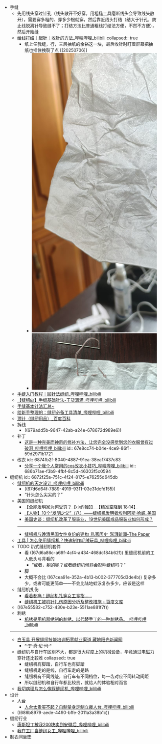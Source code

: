 - 手缝
	- 先用线头穿过针孔（线头散开不好穿，用粗糙工具磨断线头会导致线头散开），需要穿多粗的、穿多少根就穿，然后靠近线头打结（结大于针孔，防止线脱离针导致缝不了；打结方法比普通粗线打结法方便，不然不方便），然后开始缝
	- [给线打结｜起针｜收针的方法_哔哩哔哩_bilibili](https://www.bilibili.com/video/BV17C411Y787/)
	  collapsed:: true
		- 纸上任我缝，行，三层抽纸的余裕这一块，最后收针时盯着屏幕把抽纸也捏住拽裂了点 [[20250706]]
			- ![1482bbb28989d8932e448315773566d1.jpg](../assets/1482bbb28989d8932e448315773566d1_1751781862436_0.jpg)
			- ![465302e214e708bd4ef517bca33a76c0.jpg](../assets/465302e214e708bd4ef517bca33a76c0_1751781851801_0.jpg)
	- [手缝入门教程｜回针法缝纫_哔哩哔哩_bilibili](https://www.bilibili.com/video/BV1idSUYYEm2/)
	- [【缝纫向】手缝基础针法-干货满满_哔哩哔哩_bilibili](https://www.bilibili.com/video/BV1p5411W7ee/)
	- [手缝基本针法汇总~](https://www.sohu.com/a/245770869_660513)
	- [给新手整理的：缝纫必备工具清单_哔哩哔哩_bilibili](https://www.bilibili.com/video/BV1Yx4y1s7fY/)
	- [顶针（缝纫用品）_百度百科](https://baike.baidu.com/item/%E9%A1%B6%E9%92%88/170677)
	- 拆线
		- ((679add5b-9647-42ab-a24e-678672d989e6))
	- 补丁
		- [这是一种完美而神奇的修补方法，让您完全没感觉到您的衣服曾有过破洞_哔哩哔哩_bilibili](https://www.bilibili.com/video/BV1nTtkejE9C/)
		  id:: 67e8cc74-b04e-4ce9-86f1-59d2971b1721
	- 改衣
	  id:: 6874fb2f-8040-4887-91ea-38eaf7437c83
		- [分享一个我个人常用的cos改衣小技巧_哔哩哔哩_bilibili](https://www.bilibili.com/video/BV1me411Y75R)
		  id:: 686b71ae-f3b9-4fbf-8c5d-46303f5c0594
- 缝纫机
  id:: 6872f25a-751c-4f24-8175-e76255d645db
	- [缝纫机的天才设计_哔哩哔哩_bilibili](https://www.bilibili.com/video/BV1Fg4y1r7wk/)
		- ((67d6d64f-7889-4919-9311-03e31dcfd155))
		- “针头怎么尖尖的？”
	- 美国的缝纫机
		- [【全能发明家为何受穷？【小约翰】】 【精准空降到 18:14】](https://www.bilibili.com/video/BV1dR4y1N7Qx/?share_source=copy_web&vd_source=24175964b0df2fcc2c022cae23517fdc&t=1094)
		- [【人物】10个“发明之父”（八）——缝纫机发明者埃利阿斯·哈威_美国](https://www.sohu.com/a/255169994_308511)
		- [美国史谈：缝纫机改革了服装业，19世纪美国成品服装业如何形成？](https://baijiahao.baidu.com/s?id=1655060483149216539)
		- ---
		- [缝纫机与晚清民国女性身份的建构_私家历史_澎湃新闻-The Paper](https://www.thepaper.cn/newsDetail_forward_10476709)
	- [工具 | 怎么使用缝纫机？快速制作毛绒玩具_哔哩哔哩_bilibili](https://www.bilibili.com/video/BV1P54y1Q7kU/)
	- TODO 趴式缝纫机套件
		- 看 ((67d6a86c-a69f-4cf4-a434-468dc184b62f)) 里缝纫机前的工人低头弓背看的
			- “或者，躺的呢？或者缝纫机倾斜会影响缝纫吗？”
		- 脚
		- 大概不会比 ((67cea91e-352a-4b13-b002-377705d3de4b)) 复杂多少，或者可能更简单——不会比陆地蛙泳复杂多少，应该是这样
	- 缝纫机扎伤
		- [看着都痛！缝纫机扎穿女工食指......](https://m.thepaper.cn/baijiahao_23039289)
		- [缝纫机工被机针扎伤原因分析及整改措施 - 百度文库](https://wenku.baidu.com/view/1ea74d2c68d97f192279168884868762caaebbb7)
	- ((67e55582-c752-430e-b23e-5511ae881f7f))
	- 刺绣
		- [机绣是用机器绣制的刺绣，以代替手工的一种刺绣品。_哔哩哔哩_bilibili](https://www.bilibili.com/video/BV1hW4y1o7fE/)
	- ---
	- [白玉县 开展缝纫技能培训拓宽就业渠道 藏地阳光新闻网](https://www.zangdiyg.cn/article/detail/id/21434.html)
		- ~~“ 丁 真 尼 玛 ”~~
	- 缝纫机与自行车区别不大，都是很大程度上的机械设备，毕竟通过电磁力穿针还比较难
	  collapsed:: true
		- 缝纫机有脚踏，自行车也有脚踏
		- 缝纫机走的是线，自行车走的是路
		- 缝纫机有不同线迹，自行车有不同档位，每一齿对应不同转动间距
		- 所以缝纫机和自行车都比较贵，就给人的体验相对而言
	- [我切病理片怎么像踩缝纫机_哔哩哔哩_bilibili](https://www.bilibili.com/video/BV1er421u7dw/)
- 设计
	- 人台
		- [人台太贵买不起？自制量身定制立裁人台_哔哩哔哩_bilibili](https://www.bilibili.com/video/BV19a4y1L7Au/)
	- ((686b8979-aede-4490-bffe-2011a3a38b1c))
- 缝纫行业
	- [康斯坦丁被我200块卖到安徽后_哔哩哔哩_bilibili](https://www.bilibili.com/video/BV17H4y1n7Wf)
	- [我在工厂当缝纫女工_哔哩哔哩_bilibili](https://www.bilibili.com/video/BV1dtVVzmEsD/)
- 制衣间坐垫